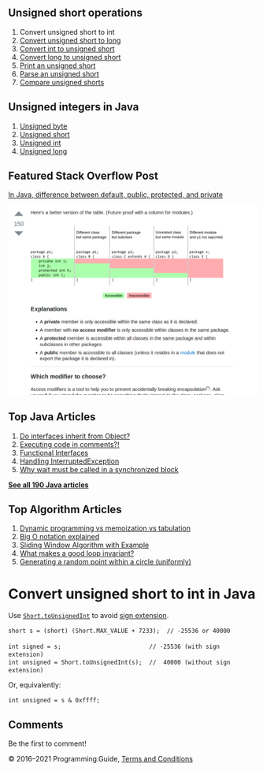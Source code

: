 <span class="underline"></span>

<span class="underline"></span>

Unsigned short operations
-------------------------

1.  Convert unsigned short to int
2.  [Convert unsigned short to long](convert-unsigned-short-to-long.html)
3.  [Convert int to unsigned short](convert-int-to-unsigned-short.html)
4.  [Convert long to unsigned short](convert-long-to-unsigned-short.html)
5.  [Print an unsigned short](print-unsigned-short.html)
6.  [Parse an unsigned short](parse-unsigned-short.html)
7.  [Compare unsigned shorts](compare-unsigned-shorts.html)

Unsigned integers in Java
-------------------------

1.  [Unsigned byte](unsigned-byte.html)
2.  [Unsigned short](unsigned-short.html)
3.  [Unsigned int](unsigned-int.html)
4.  [Unsigned long](unsigned-long.html)

Featured Stack Overflow Post
----------------------------

[In Java, difference between default, public, protected, and private](https://stackoverflow.com/a/33627846/276052)  
  
[<img src="../images/so-featured-33627846.png" alt="StackOverflow screenshot thumbnail" class="screenshot" />](https://stackoverflow.com/a/33627846/276052)

<span class="underline"></span>

Top Java Articles
-----------------

1.  [Do interfaces inherit from Object?](do-interfaces-inherit-from-object.html)
2.  [Executing code in comments?!](executing-code-in-comments.html)
3.  [Functional Interfaces](functional-interfaces.html)
4.  [Handling InterruptedException](handling-interrupted-exceptions.html)
5.  [Why wait must be called in a synchronized block](why-wait-must-be-in-synchronized.html)

[**See all 190 Java articles**](index.html)

Top Algorithm Articles
----------------------

1.  [Dynamic programming vs memoization vs tabulation](../dynamic-programming-vs-memoization-vs-tabulation.html)
2.  [Big O notation explained](../big-o-notation-explained.html)
3.  [Sliding Window Algorithm with Example](../sliding-window-example.html)
4.  [What makes a good loop invariant?](../what-makes-a-good-loop-invariant.html)
5.  [Generating a random point within a circle (uniformly)](../random-point-within-circle.html)

Convert unsigned short to int in Java
=====================================

Use [`Short.toUnsignedInt`](https://docs.oracle.com/javase/8/docs/api/java/lang/Short.html#toUnsignedInt-short-) to avoid [sign extension](https://en.wikipedia.org/wiki/Sign_extension).

    short s = (short) (Short.MAX_VALUE + 7233);  // -25536 or 40000

    int signed = s;                         // -25536 (with sign extension)
    int unsigned = Short.toUnsignedInt(s);  //  40000 (without sign extension)

Or, equivalently:

    int unsigned = s & 0xffff;

Comments
--------

Be the first to comment!

© 2016–2021 Programming.Guide, [Terms and Conditions](../terms-and-conditions.html)
